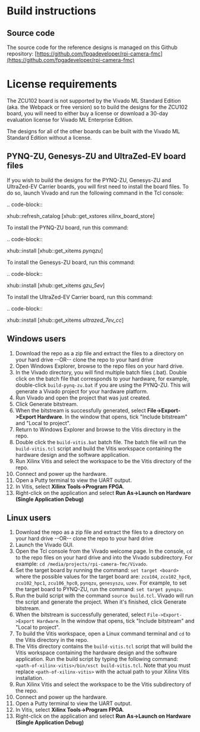 # Build instructions

## Source code

The source code for the reference designs is managed on this Github repository:
[https://github.com/fpgadeveloper/rpi-camera-fmc](https://github.com/fpgadeveloper/rpi-camera-fmc)

# License requirements

The ZCU102 board is not supported by the Vivado ML Standard Edition (aka. the Webpack or free version)
so to build the designs for the ZCU102 board, you will need to either buy a license or download
a 30-day evaluation license for Vivado ML Enterprise Edition.

The designs for all of the other boards can be built with the Vivado ML Standard Edition without
a license.

PYNQ-ZU, Genesys-ZU and UltraZed-EV board files
-----------------------------------------------

If you wish to build the designs for the PYNQ-ZU, Genesys-ZU and UltraZed-EV Carrier boards, you will
first need to install the board files. To do so, launch Vivado and run the following command in the
Tcl console:

.. code-block::

  xhub::refresh_catalog [xhub::get_xstores xilinx_board_store]

To install the PYNQ-ZU board, run this command:

.. code-block::

  xhub::install [xhub::get_xitems *pynqzu*]

To install the Genesys-ZU board, run this command:

.. code-block::

  xhub::install [xhub::get_xitems *gzu_5ev*]

To install the UltraZed-EV Carrier board, run this command:

.. code-block::

  xhub::install [xhub::get_xitems *ultrazed_7ev_cc*]

## Windows users

1. Download the repo as a zip file and extract the files to a directory
   on your hard drive --OR-- clone the repo to your hard drive
2. Open Windows Explorer, browse to the repo files on your hard drive.
3. In the Vivado directory, you will find multiple batch files (.bat).
   Double click on the batch file that corresponds to your hardware,
   for example, double-click `build-pynq-zu.bat` if you are using the PYNQ-ZU.
   This will generate a Vivado project for your hardware platform.
4. Run Vivado and open the project that was just created.
5. Click Generate bitstream.
6. When the bitstream is successfully generated, select **File->Export->Export Hardware**.
   In the window that opens, tick "Include bitstream" and "Local to project".
7. Return to Windows Explorer and browse to the Vitis directory in the repo.
8. Double click the `build-vitis.bat` batch file. The batch file will run the
   `build-vitis.tcl` script and build the Vitis workspace containing the hardware
   design and the software application.
9. Run Xilinx Vitis and select the workspace to be the Vitis directory of the repo.
10. Connect and power up the hardware.
11. Open a Putty terminal to view the UART output.
12. In Vitis, select **Xilinx Tools->Program FPGA**.
13. Right-click on the application and select **Run As->Launch on Hardware (Single Application Debug)**

## Linux users

1. Download the repo as a zip file and extract the files to a directory
   on your hard drive --OR-- clone the repo to your hard drive
2. Launch the Vivado GUI.
3. Open the Tcl console from the Vivado welcome page. In the console, `cd` to the repo files
   on your hard drive and into the Vivado subdirectory. For example: `cd /media/projects/rpi-camera-fmc/Vivado`.
4. Set the target board by running the command: `set target <board>` where the possible values for the target board 
   are: `zcu104`, `zcu102_hpc0`, `zcu102_hpc1`, `zcu106_hpc0`, `pynqzu`, `genesyszu`, `uzev`. For 
   example, to set the target board to PYNQ-ZU, run the command: `set target pynqzu`.
5. Run the build script with the command `source build.tcl`. Vivado will run the script and generate the project.
   When it's finished, click Generate bitstream.
6. When the bitstream is successfully generated, select `File->Export->Export Hardware`.
   In the window that opens, tick "Include bitstream" and "Local to project".
7. To build the Vitis workspace, open a Linux command terminal and `cd` to the Vitis directory in the repo.
8. The Vitis directory contains the `build-vitis.tcl` script that will build the Vitis workspace containing the hardware design and
   the software application. Run the build script by typing the following command: 
   `<path-of-xilinx-vitis>/bin/xsct build-vitis.tcl`. Note that you must replace `<path-of-xilinx-vitis>` with the 
   actual path to your Xilinx Vitis installation.
9. Run Xilinx Vitis and select the workspace to be the Vitis subdirectory of the 
   repo.
10. Connect and power up the hardware.
11. Open a Putty terminal to view the UART output.
12. In Vitis, select **Xilinx Tools->Program FPGA**.
13. Right-click on the application and select **Run As->Launch on Hardware (Single Application Debug)**

